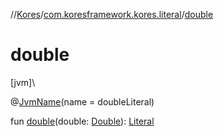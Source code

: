 //[Kores](../../index.md)/[com.koresframework.kores.literal](index.md)/[double](double.md)

# double

[jvm]\

@[JvmName](https://kotlinlang.org/api/latest/jvm/stdlib/kotlin.jvm/-jvm-name/index.html)(name = doubleLiteral)

fun [double](double.md)(double: [Double](https://kotlinlang.org/api/latest/jvm/stdlib/kotlin/-double/index.html)): [Literal](-literal/index.md)
